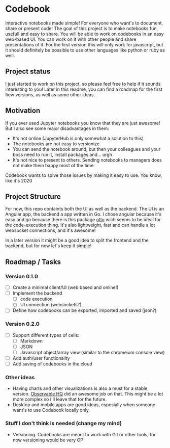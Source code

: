 # Codebook
Interactive notebooks made simple! For everyone who want's to document, share or present code!
The goal of this project is to make notebooks fun, usefull and easy to share.
You will be able to work on codebooks in an easy web-based UI. You can work on it with other people and share presentations of it.
For the first version this will only work for javascript, but it should definitely be possible to use other languages like python or ruby as well.

## Project status
I just started to work on this project, so please feel free to help if it sounds interesting to you!
Later in this readme, you can find a roadmap for the first fiew versions, as well as some other ideas.

## Motivation
If you ever used Jupyter notebooks you know that they are just awesome! But I also see some major disadvantages in them:
- It's not online (JupyterHub is only somewhat a solution to this)
- The notebooks are not easy to versionize
- You can send the notebook around, but then your colleagues and your boss need to run it, install packages and... urgh
- It's not nice to present to others. Sending notebooks to managers does not make them happy most of the time.

Codebook wants to solve those issues by making it easy to use. You know, like it's 2020

## Project Structure
For now, this repo containts both the UI as well as the backend. The UI is an Angular app, the backend a app written in Go.
I chose angular because it's easy and go because there is this package [otto](https://github.com/robertkrimen/otto) wich seems to be ideal for the code-execution thing.
It's also lightweight, fast and can handle a lot websocket connections, and it's awesome!

In a later version it might be a good idea to split the frontend and the backend, but for now let's keep it simple!

## Roadmap / Tasks
### Version 0.1.0
- [ ] Create a minimal client/UI (web based and online!)
- [ ] Implement the backend
  - [ ] code execution
  - [ ] UI connection (websockets?)
- [ ] Define how codebooks can be exported, imported and saved (json?)

### Version 0.2.0
- [ ] Support different types of cells:
  - [ ] Markdown
  - [ ] JSON
  - [ ] Javascript object/array view (similar to the chromeium console view)
- [ ] Add auth/user functionality
- [ ] Add saving of codebooks in the cloud

### Other ideas
- Having charts and other visualizations is also a must for a stable version. [Observable HQ](https://observablehq.com/) did an awesome job on that. This might be a lot more complex so I'll leave that for the future.
- Desktop and mobile apps are good ideas, espesially when someone want's to use Codebook locally only.

### Stuff I don't think is needed (change my mind)
- Versioning. Codebooks are meant to work with Git or other tools, for now versioning would be very OP
